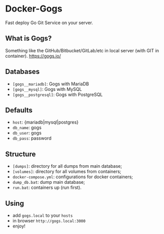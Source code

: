 # Docker-Gogs
Fast deploy Go Git Service on your server.

## What is Gogs?
Something like the GitHub/Bitbucket/GitLab/etc in local server (with GIT in container).
https://gogs.io/

## Databases
* `[gogs__mariadb]`: Gogs with MariaDB
* `[gogs__mysql]`: Gogs with MySQL
* `[gogs__postgresql]`: Gogs with PostgreSQL

## Defaults
* `host`: {mariadb|mysql|postgres}
* `db_name`: gogs
* `db_user`: gogs
* `db_pass`: password

## Structure
* `[dumps]`: directory for all dumps from main database;
* `[volumes]`: directory for all volumes from containers;
* `docker-compose.yml`: configurations for docker containers;
* `dump_db.bat`: dump main database;
* `run.bat`: containers up (run first).

## Using
* add `gogs.local` to your `hosts`
* in browser `http://gogs.local:3000`
* enjoy!
